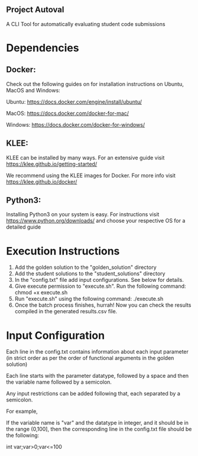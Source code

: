 ## Project Autoval
A CLI Tool for automatically evaluating student code submissions

# Dependencies

## Docker:

Check out the following guides on for installation instructions on Ubuntu, MacOS and Windows:

Ubuntu: https://docs.docker.com/engine/install/ubuntu/

MacOS: https://docs.docker.com/docker-for-mac/

Windows: https://docs.docker.com/docker-for-windows/


## KLEE:

KLEE can be installed by many ways. For an extensive guide visit https://klee.github.io/getting-started/

We recommend using the KLEE images for Docker. For more info visit https://klee.github.io/docker/


## Python3:

Installing Python3 on your system is easy. For instructions visit https://www.python.org/downloads/ and choose your respective OS for a detailed guide


# Execution Instructions

1. Add the golden solution to the "golden_solution" directory
2. Add the student solutions to the "student_solutions" directory
3. In the "config.txt" file add input configurations. See below for details.
4. Give execute permission to "execute.sh". Run the following command: chmod +x execute.sh
5. Run "execute.sh" using the following command: ./execute.sh
6. Once the batch process finishes, hurrah! Now you can check the results compiled in the generated results.csv file.


# Input Configuration

Each line in the config.txt contains information about each input parameter (in strict order as per the order of functional arguments in the golden solution)

Each line starts with the parameter datatype, followed by a space and then the variable name followed by a semicolon.

Any input restrictions can be added following that, each separated by a semicolon.

For example,

If the variable name is "var" and the datatype in integer, and it should be in the range (0,100], then the corresponding line in the config.txt file should be the following:

int var;var>0;var<=100
